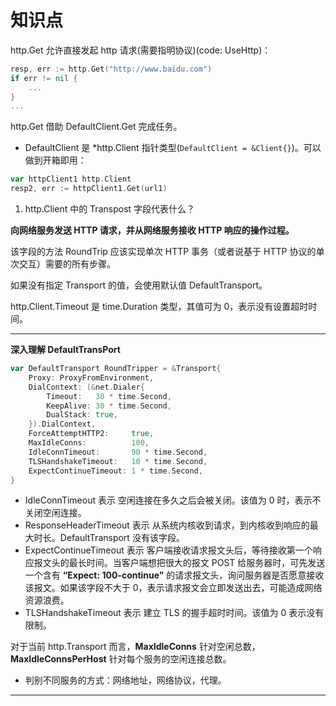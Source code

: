 # 知识点

http.Get 允许直接发起 http 请求(需要指明协议)(code: UseHttp)：
```go
resp, err := http.Get("http://www.baidu.com")
if err != nil {
    ...
}
...
```

http.Get 借助 DefaultClient.Get 完成任务。
- DefaultClient 是 *http.Client 指针类型(`DefaultClient = &Client{}`)。可以做到开箱即用：
```go
var httpClient1 http.Client
resp2, err := httpClient1.Get(url1)
```

1. http.Client 中的 Transpost 字段代表什么？

**向网络服务发送 HTTP 请求，并从网络服务接收 HTTP 响应的操作过程。**

该字段的方法 RoundTrip 应该实现单次 HTTP 事务（或者说基于 HTTP 协议的单次交互）需要的所有步骤。

如果没有指定 Transport 的值，会使用默认值 DefaultTransport。

http.Client.Timeout 是 time.Duration 类型，其值可为 0，表示没有设置超时时间。

----
**深入理解 DefaultTransPort**

```go
var DefaultTransport RoundTripper = &Transport{
	Proxy: ProxyFromEnvironment,
	DialContext: (&net.Dialer{
		Timeout:   30 * time.Second,
		KeepAlive: 30 * time.Second,
		DualStack: true,
	}).DialContext,
	ForceAttemptHTTP2:     true,
	MaxIdleConns:          100,
	IdleConnTimeout:       90 * time.Second,
	TLSHandshakeTimeout:   10 * time.Second,
	ExpectContinueTimeout: 1 * time.Second,
}
```
- IdleConnTimeout 表示 空闲连接在多久之后会被关闭。该值为 0 时，表示不关闭空闲连接。
- ResponseHeaderTimeout 表示 从系统内核收到请求，到内核收到响应的最大时长。DefaultTransport 没有该字段。
- ExpectContinueTimeout 表示 客户端接收请求报文头后，等待接收第一个响应报文头的最长时间。当客户端想把很大的报文 POST 给服务器时，可先发送一个含有 **“Expect: 100-continue”** 的请求报文头，询问服务器是否愿意接收该报文。如果该字段不大于 0，表示请求报文会立即发送出去，可能造成网络资源浪费。
- TLSHandshakeTimeout 表示 建立 TLS 的握手超时时间。该值为 0 表示没有限制。

对于当前 http.Transport 而言，**MaxIdleConns** 针对空闲总数，**MaxIdleConnsPerHost** 针对每个服务的空闲连接总数。
- 判别不同服务的方式：网络地址，网络协议，代理。
----